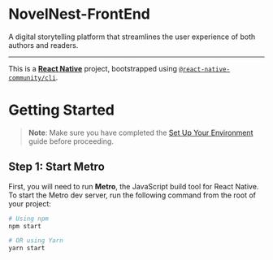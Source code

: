 # NovelNest-FrontEnd

A digital storytelling platform that streamlines the user experience of both authors and readers.

---

This is a [**React Native**](https://reactnative.dev) project, bootstrapped using [`@react-native-community/cli`](https://github.com/react-native-community/cli).

# Getting Started

> **Note**: Make sure you have completed the [Set Up Your Environment](https://reactnative.dev/docs/set-up-your-environment) guide before proceeding.

## Step 1: Start Metro

First, you will need to run **Metro**, the JavaScript build tool for React Native. To start the Metro dev server, run the following command from the root of your project:

```sh
# Using npm
npm start

# OR using Yarn
yarn start